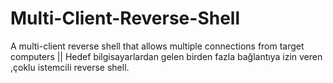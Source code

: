 # Multi-Client-Reverse-Shell
A multi-client reverse shell that allows multiple connections from target computers  ||  Hedef bilgisayarlardan gelen birden fazla bağlantıya izin veren ,çoklu istemcili reverse shell.
